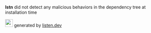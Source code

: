
**lstn** did not detect any malicious behaviors in the dependency tree at installation time

<img height=25 src="https://listen.dev/assets/images/dolphin-noborder.png"> generated by <a href="https://listen.dev">listen.dev</a>
